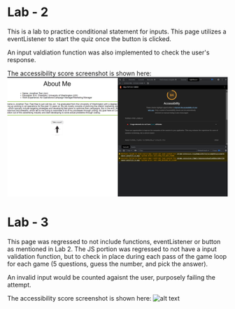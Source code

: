 # Lab - 2

This is a lab to practice conditional statement for inputs. This page utilizes a eventListener to start the quiz once the button is clicked.

An input valdiation function was also implemented to check the user's response.

The accessibility score screenshot is shown here:
![alt text](img/lab_2.PNG)

# Lab - 3

This page was regressed to not include functions, eventListener or button as mentioned in Lab 2. The JS portion was regressed to not have a input validation function, but to check in place during each pass of the game loop for each game (5 questions, guess the number, and pick the answer).

An invalid input would be counted agaisnt the user, purposely failing the attempt.

The accessibility score screenshot is shown here:
![alt text](img/lab_3.png)
